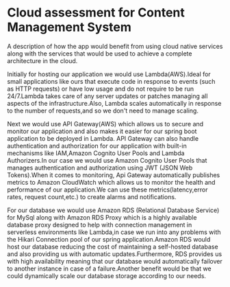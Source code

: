 # Cloud assessment for Content Management System

A description of how the app would benefit from using cloud native services
along with the services that would be used to achieve a complete architecture in the cloud.

Initially for hosting our application we would use Lambda(AWS).Ideal for small applications
like ours that execute code in response to events (such as HTTP requests) or have low usage and
do not require to be run 24/7.Lambda takes care of any server updates or patches managing 
all aspects of the infrastructure.Also, Lambda scales automatically in response to the number
of requests,and so we don't need to manage scaling.

Next we would use API Gateway(AWS) which allows us to secure and monitor our application and also makes
it easier for our spring boot application to be deployed in Lambda.
API Gateway can also handle authentication and authorization for our application with built-in mechanisms like
IAM,Amazon Cognito User Pools and Lambda Authorizers.In our case we would use Amazon Cognito User Pools
that manages authentication and authorization using JWT (JSON Web Tokens).When it comes to monitoring,
 Api Gateway automatically publishes metrics to Amazon CloudWatch which allows us
to monitor the health and performance of our application.We can use these metrics(latency,error rates,
request count,etc.) to create alarms and notifications.

For our database we would use Amazon RDS (Relational Database Service) for
 MySql along with Amazon RDS Proxy which is a highly available database proxy designed to help 
with connection management in serverless environments like Lambda,in case we run into any problems with
the Hikari Connection pool of our spring application.Amazon RDS would host our database reducing 
the cost of maintaining a self-hosted 
database and also providing us with automatic updates.Furthermore, RDS provides us with
high availability meaning that our database would automatically failover to another instance in
case of a failure.Another benefit would be that we could dynamically scale our database storage
according to our needs.